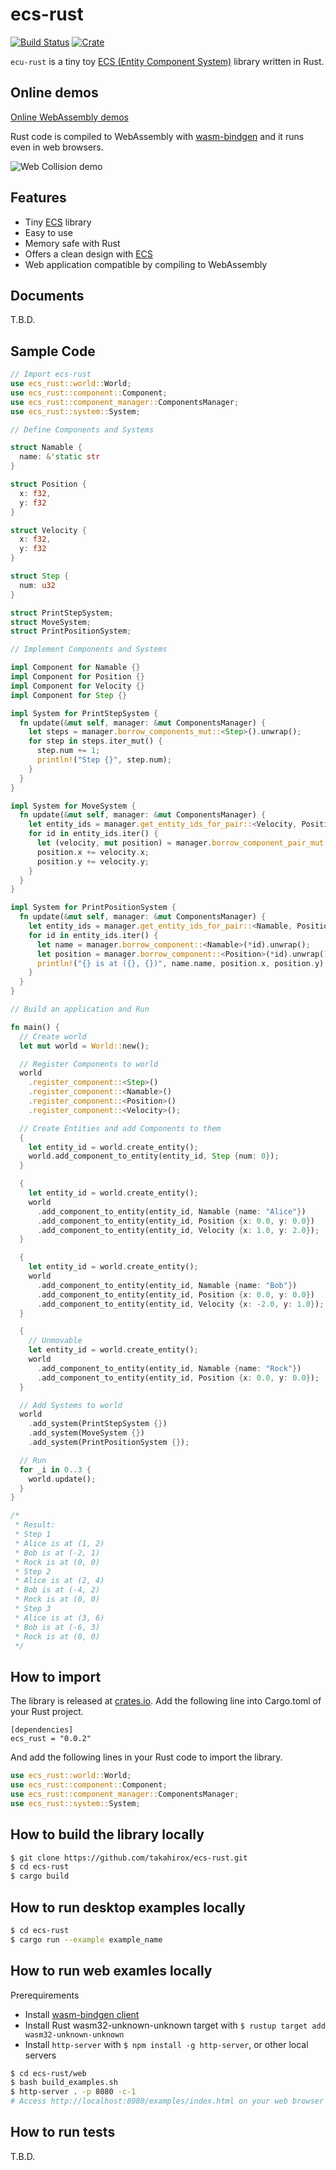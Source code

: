 # ecs-rust

[![Build Status](https://travis-ci.org/takahirox/ecs-rust.svg?branch=main)](https://travis-ci.org/takahirox/ecs-rust)
[![Crate](https://img.shields.io/crates/v/ecs_rust.svg)](https://crates.io/crates/ecs_rust)

`ecu-rust` is a tiny toy [ECS (Entity Component System)](https://en.wikipedia.org/wiki/Entity_component_system) library written in Rust.

## Online demos

[Online WebAssembly demos](https://takahirox.github.io/ecs-rust/web/examples/index.html#canvas)

Rust code is compiled to WebAssembly with [wasm-bindgen](https://rustwasm.github.io/wasm-bindgen/) and it runs even in web browsers.

![Web Collision demo](./screenshots/web_collision_demo.gif)

## Features

* Tiny [ECS](https://en.wikipedia.org/wiki/Entity_component_system) library
* Easy to use
* Memory safe with Rust
* Offers a clean design with [ECS](https://en.wikipedia.org/wiki/Entity_component_system)
* Web application compatible by compiling to WebAssembly

## Documents

T.B.D.

## Sample Code

```Rust
// Import ecs-rust
use ecs_rust::world::World;
use ecs_rust::component::Component;
use ecs_rust::component_manager::ComponentsManager;
use ecs_rust::system::System;

// Define Components and Systems

struct Namable {
  name: &'static str
}

struct Position {
  x: f32,
  y: f32
}

struct Velocity {
  x: f32,
  y: f32
}

struct Step {
  num: u32
}

struct PrintStepSystem;
struct MoveSystem;
struct PrintPositionSystem;

// Implement Components and Systems

impl Component for Namable {}
impl Component for Position {}
impl Component for Velocity {}
impl Component for Step {}

impl System for PrintStepSystem {
  fn update(&mut self, manager: &mut ComponentsManager) {
    let steps = manager.borrow_components_mut::<Step>().unwrap();
    for step in steps.iter_mut() {
      step.num += 1;
      println!("Step {}", step.num);
    }
  }
}

impl System for MoveSystem {
  fn update(&mut self, manager: &mut ComponentsManager) {
    let entity_ids = manager.get_entity_ids_for_pair::<Velocity, Position>();
    for id in entity_ids.iter() {
      let (velocity, mut position) = manager.borrow_component_pair_mut::<Velocity, Position>(*id).unwrap();
      position.x += velocity.x;
      position.y += velocity.y;
    }
  }
}

impl System for PrintPositionSystem {
  fn update(&mut self, manager: &mut ComponentsManager) {
    let entity_ids = manager.get_entity_ids_for_pair::<Namable, Position>();
    for id in entity_ids.iter() {
      let name = manager.borrow_component::<Namable>(*id).unwrap();
      let position = manager.borrow_component::<Position>(*id).unwrap();
      println!("{} is at ({}, {})", name.name, position.x, position.y);
    }
  }
}

// Build an application and Run

fn main() {
  // Create world
  let mut world = World::new();

  // Register Components to world
  world
    .register_component::<Step>()
    .register_component::<Namable>()
    .register_component::<Position>()
    .register_component::<Velocity>();

  // Create Entities and add Components to them
  {
    let entity_id = world.create_entity();
    world.add_component_to_entity(entity_id, Step {num: 0});
  }

  {
    let entity_id = world.create_entity();
    world
      .add_component_to_entity(entity_id, Namable {name: "Alice"})
      .add_component_to_entity(entity_id, Position {x: 0.0, y: 0.0})
      .add_component_to_entity(entity_id, Velocity {x: 1.0, y: 2.0});
  }

  {
    let entity_id = world.create_entity();
    world
      .add_component_to_entity(entity_id, Namable {name: "Bob"})
      .add_component_to_entity(entity_id, Position {x: 0.0, y: 0.0})
      .add_component_to_entity(entity_id, Velocity {x: -2.0, y: 1.0});
  }

  {
    // Unmovable
    let entity_id = world.create_entity();
    world
      .add_component_to_entity(entity_id, Namable {name: "Rock"})
      .add_component_to_entity(entity_id, Position {x: 0.0, y: 0.0});
  }

  // Add Systems to world
  world
    .add_system(PrintStepSystem {})
    .add_system(MoveSystem {})
    .add_system(PrintPositionSystem {});

  // Run
  for _i in 0..3 {
    world.update();
  }
}

/*
 * Result:
 * Step 1
 * Alice is at (1, 2)
 * Bob is at (-2, 1)
 * Rock is at (0, 0)
 * Step 2
 * Alice is at (2, 4)
 * Bob is at (-4, 2)
 * Rock is at (0, 0)
 * Step 3
 * Alice is at (3, 6)
 * Bob is at (-6, 3)
 * Rock is at (0, 0)
 */
```

## How to import

The library is released at [crates.io](https://crates.io/crates/ecs_rust). Add the following line into Cargo.toml of your Rust project.

```
[dependencies]
ecs_rust = "0.0.2"
```

And add the following lines in your Rust code to import the library.

```Rust
use ecs_rust::world::World;
use ecs_rust::component::Component;
use ecs_rust::component_manager::ComponentsManager;
use ecs_rust::system::System;
```

## How to build the library locally

```sh
$ git clone https://github.com/takahirox/ecs-rust.git
$ cd ecs-rust
$ cargo build
```

## How to run desktop examples locally

```sh
$ cd ecs-rust
$ cargo run --example example_name
```

## How to run web examles locally

Prerequirements
- Install [wasm-bindgen client](https://rustwasm.github.io/docs/wasm-bindgen/)
- Install Rust wasm32-unknown-unknown target with `$ rustup target add wasm32-unknown-unknown`
- Install `http-server` with `$ npm install -g http-server`, or other local servers

```sh
$ cd ecs-rust/web
$ bash build_examples.sh
$ http-server . -p 8080 -c-1
# Access http://localhost:8080/examples/index.html on your web browser
```

## How to run tests

T.B.D.
